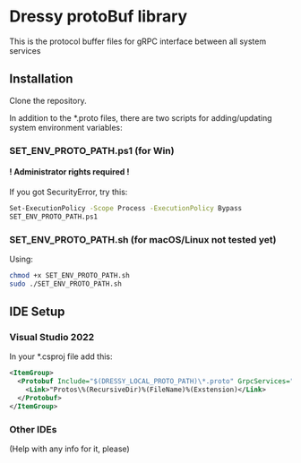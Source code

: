 # Dressy protoBuf library

This is the protocol buffer files for gRPC interface between all system services

## Installation

Clone the repository.

In addition to the *.proto files, there are two scripts for adding/updating system environment variables:

### SET_ENV_PROTO_PATH.ps1 (for Win)

#### ! Administrator rights required !

If you got SecurityError, try this:
```bash
Set-ExecutionPolicy -Scope Process -ExecutionPolicy Bypass
SET_ENV_PROTO_PATH.ps1
```

### SET_ENV_PROTO_PATH.sh (for macOS/Linux not tested yet)

Using:
```bash
chmod +x SET_ENV_PROTO_PATH.sh
sudo ./SET_ENV_PROTO_PATH.sh
```

## IDE Setup
### Visual Studio 2022
In your *.csproj file add this:
```xml
<ItemGroup>
  <Protobuf Include="$(DRESSY_LOCAL_PROTO_PATH)\*.proto" GrpcServices="Both">
    <Link>"Protos\%(RecursiveDir)%(FileName)%(Exstension)</Link>
  </Protobuf>
</ItemGroup>
```

### Other IDEs

(Help with any info for it, please)
